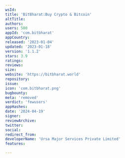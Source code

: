 ```yaml
---
wsId: 
title: 'BitBharat:Buy Crypto & Bitcoin'
altTitle: 
authors: 
users: 500
appId: 'com.bitbharat'
appCountry: 
released: '2023-01-04'
updated: '2023-01-18'
version: '1.1.2'
stars: 3.9
ratings: 
reviews: 
size: 
website: 'https://bitbharat.world'
repository: 
issue: 
icon: 'com.bitbharat.png'
bugbounty: 
meta: 'removed'
verdict: 'fewusers'
appHashes: 
date: '2024-04-19'
signer: 
reviewArchive: 
twitter: 
social: 
redirect_from: 
developerName: 'Ursa Major Services Private Limited'
features: 

---
```


